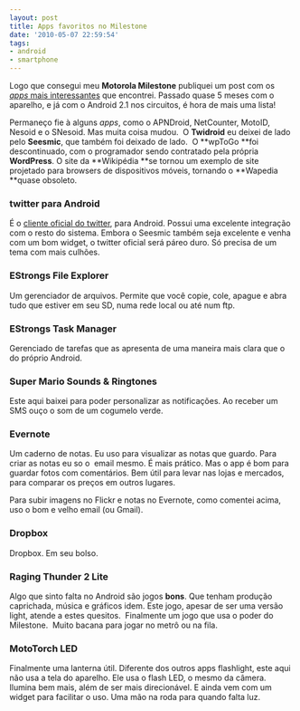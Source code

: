 ```yaml
---
layout: post
title: Apps favoritos no Milestone
date: '2010-05-07 22:59:54'
tags:
- android
- smartphone
---
```



Logo que consegui meu **Motorola Milestone** publiquei um post com os [*apps* mais interessantes](http://seiti.eti.br/blog/2009/milestone-e-o-android-market) que encontrei. Passado quase 5 meses com o aparelho, e já com o Android 2.1 nos circuitos, é hora de mais uma lista!

Permaneço fie à alguns *apps*, como o APNDroid, NetCounter, MotoID,  Nesoid e o SNesoid. Mas muita coisa mudou.  O **Twidroid** eu deixei de lado pelo **Seesmic**, que também foi deixado de lado.  O **wpToGo **foi descontinuado, com o programador sendo contratado pela própria **WordPress**. O site da **Wikipédia **se tornou um exemplo de site projetado para browsers de dispositivos móveis, tornando o **Wapedia **quase obsoleto.

### twitter para Android

É o [cliente oficial do twitter](http://blog.twitter.com/2010/04/twitter-for-android-robots-like-to.html), para Android. Possui uma excelente integração com o resto do sistema. Embora o Seesmic também seja excelente e venha com um bom widget, o twitter oficial será páreo duro. Só precisa de um tema com mais culhões.

### EStrongs File Explorer

Um gerenciador de arquivos. Permite que você copie, cole, apague e abra tudo que estiver em seu SD, numa rede local ou até num ftp.

### EStrongs Task Manager

Gerenciado de tarefas que as apresenta de uma maneira mais clara que o do próprio Android.

### Super Mario Sounds & Ringtones

Este aqui baixei para poder personalizar as notificações. Ao receber um SMS ouço o som de um cogumelo verde.

### Evernote

Um caderno de notas. Eu uso para visualizar as notas que guardo. Para criar as notas eu so o  email mesmo. É mais prático. Mas o app é bom para guardar fotos com comentários. Bem útil para levar nas lojas e mercados, para comparar os preços em outros lugares.

Para subir imagens no Flickr e notas no Evernote, como comentei acima, uso o bom e velho email (ou Gmail).

### Dropbox

Dropbox. Em seu bolso.

### Raging Thunder 2 Lite

Algo que sinto falta no Android são jogos **bons**. Que tenham produção caprichada, música e gráficos idem. Este jogo, apesar de ser uma versão light, atende a estes quesitos.  Finalmente um jogo que usa o poder do Milestone.  Muito bacana para jogar no metrô ou na fila.

### MotoTorch LED

Finalmente uma lanterna útil. Diferente dos outros apps flashlight, este aqui não usa a tela do aparelho. Ele usa o flash LED, o mesmo da câmera. Ilumina bem mais, além de ser mais direcionável. E ainda vem com um widget para facilitar o uso. Uma mão na roda para quando falta luz.


